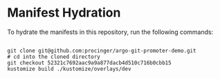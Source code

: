 
# Manifest Hydration

To hydrate the manifests in this repository, run the following commands:

```shell

git clone git@github.com:procinger/argo-git-promoter-demo.git
# cd into the cloned directory
git checkout 52321c7692aac9a9a877dacb4d510c716b0cbb15
kustomize build ./kustomize/overlays/dev
```